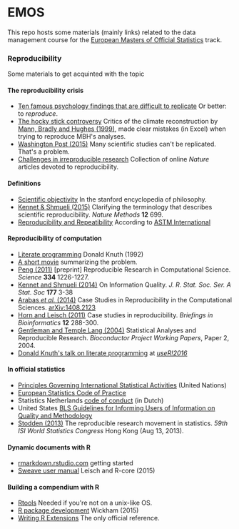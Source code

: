 
# EMOS

This repo hosts some materials (mainly links) related to the data management
course for the [European Masters of Official Statistics](http://www.uu.nl/masters/en/methodology-and-statistics-behavioural-biomedical-and-social-sciences/tracks) track.

### Reproducibility

Some materials to get acquinted with the topic

#### The reproducibility crisis

- [Ten famous psychology findings that are difficult to  replicate](https://digest.bps.org.uk/2016/09/16/ten-famous-psychology-findings-that-its-been-difficult-to-replicate/) Or better: to _reproduce_.
- [The hocky stick controversy](https://web.archive.org/web/20031211211711/http://www.climate2003.com/file.issues.htm) Critics of the climate reconstruction by [Mann, Bradly and Hughes (1999)](http://www.meteo.psu.edu/holocene/public_html/shared/research/ONLINE-PREPRINTS/Millennium/mbh99.pdf), made clear mistakes (in Excel) when trying to reproduce MBH's analyses.
- [Washington Post (2015)](https://www.washingtonpost.com/news/speaking-of-science/wp/2015/08/27/trouble-in-science-massive-effort-to-reproduce-100-experimental-results-succeeds-only-36-times/) Many scientific studies can't be replicated. That's a problem.
- [Challenges in irreproducible research](http://www.nature.com/news/reproducibility-1.17552#) Collection of online _Nature_ articles devoted to reproducibility.

#### Definitions


- [Scientific objectivity](http://plato.stanford.edu/entries/scientific-objectivity/) In the stanford encyclopedia of philosophy.
- [Kennet & Shmueli (2015)](http://www.nature.com/nmeth/journal/v12/n8/full/nmeth.3489.html) Clarifying the terminology that describes scientific reproducibility. _Nature Methods_ **12** 699.
- [Reproducibility and Repeatibility](http://www.astm.org/SNEWS/MA_2009/datapoints_ma09.html) According to [ASTM International](www.astm.org)



#### Reproducibility of computation

- [Literate programming](http://www.literateprogramming.com/knuthweb.pdf) Donald Knuth (1992)
- [A short movie](https://www.youtube.com/watch?v=s3JldKoA0zw) summarizing the problem.
- [Peng (2011)](http://www.ncbi.nlm.nih.gov/pmc/articles/PMC3383002/) [preprint] Reproducible Research in Computational Science. _Science_ **334** 1226-1227.
- [Kennet and Shmueli (2014)](https://www.researchgate.net/profile/Ron_Kenett/publication/228169566_On_Information_Quality/links/5422d44c0cf238c6ea6d6af5.pdf) On Information Quality.
  _J. R. Stat. Soc. Ser. A Stat. Soc_ **177** 3-38
- [Arabas _et al._ (2014)](https://arxiv.org/abs/1408.2123) Case Studies in Reproducibility in the Computational Sciences. [arXiv:1408.2123](https://arxiv.org/abs/1408.2123)
- [Horn and Leisch (2011)](http://bib.oxfordjournals.org/content/12/3/288.full.pdf+html)
    Case studies in reproducibility. _Briefings in Bioinformatics_ **12** 288-300.
- [Gentleman and Temple Lang (2004)](http://www.math.usu.edu/~corcoran/classes/14spring6550/handouts/reproducible_research.pdf) Statistical Analyses and Reproducible Research. _Bioconductor Project Working Papers_,
Paper 2, 2004.
- [Donald Knuth's talk on literate programming](https://channel9.msdn.com/Events/useR-international-R-User-conference/useR2016/Literate-Programming) at [_useR!2016_](https://useR2016.org)


#### In official statistics

- [Principles Governing International Statistical Activities](http://unstats.un.org/unsd/methods/statorg/Principles_stat_activities/principles_stat_activities.asp) (United Nations)
- [European Statistics Code of Practice](http://ec.europa.eu/eurostat/documents/3859598/5921861/KS-32-11-955-EN.PDF)
- Statistics Netherlands [code of conduct](https://www.cbs.nl/nl-nl/over-ons/organisatie/jaarverslag/gedragscode) (in Dutch)
- United States [BLS Guidelines for Informing Users of Information on Quality and Methodology](http://www.bls.gov/bls/quality.htm)
- [Stodden (2013)](https://web.stanford.edu/~vcs/talks/ISI-Aug302013-STODDEN.pdf) The reproducible research movement in statistics. _59th ISI World Statistics Congress_ Hong Kong (Aug 13, 2013).


#### Dynamic documents with R

- [rmarkdown.rstudio.com](http://rmarkdown.rstudio.com/lesson-1.html) getting started
- [Sweave user manual](https://stat.ethz.ch/R-manual/R-devel/library/utils/doc/Sweave.pdf) Leisch and R-core (2015)


#### Building a compendium with R

- [Rtools](https://cran.r-project.org/bin/windows/Rtools/) Needed if you're not on a unix-like OS. 
- [R package development](http://r-pkgs.had.co.nz/) Wickham (2015)
- [Writing R Extensions](https://cran.r-project.org/doc/manuals/r-release/R-exts.html) The only official reference.

